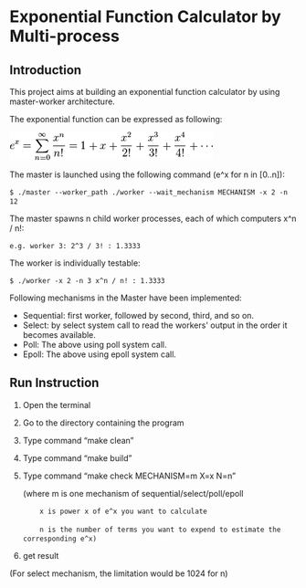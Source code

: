 # Exponential Function Calculator by Multi-process

## Introduction

This project aims at building an exponential function calculator by using master-worker architecture. 

The exponential function can be expressed as following:

<img src="https://github.com/xlabcba/ComputerSystems/blob/master/project2_multi_process/figures/equation.png"/>

The master is launched using the following command (e^x for n in [0..n]):

```
$ ./master --worker_path ./worker --wait_mechanism MECHANISM -x 2 -n 12
```

The master spawns n child worker processes, each of which computers x^n / n!:

```
e.g. worker 3: 2^3 / 3! : 1.3333
```

The worker is individually testable:

```
$ ./worker -x 2 -n 3 x^n / n! : 1.3333
```

Following mechanisms in the Master have been implemented:

* Sequential: first worker, followed by second, third, and so on.
* Select: by select system call to read the workers' output in the order it becomes available.
* Poll: The above using poll system call.
* Epoll: The above using epoll system call.

## Run Instruction

1. Open the terminal
2. Go to the directory containing the program
3. Type command “make clean”
4. Type command “make build”
5. Type command “make check MECHANISM=m X=x N=n” 

    (where m is one mechanism of sequential/select/poll/epoll

           x is power x of e^x you want to calculate

           n is the number of terms you want to expend to estimate the corresponding e^x)

6. get result

(For select mechanism, the limitation would be 1024 for n)